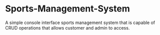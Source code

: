 # Sports-Management-System
A simple console interface sports management system that is capable of CRUD operations that allows customer and admin to access.
